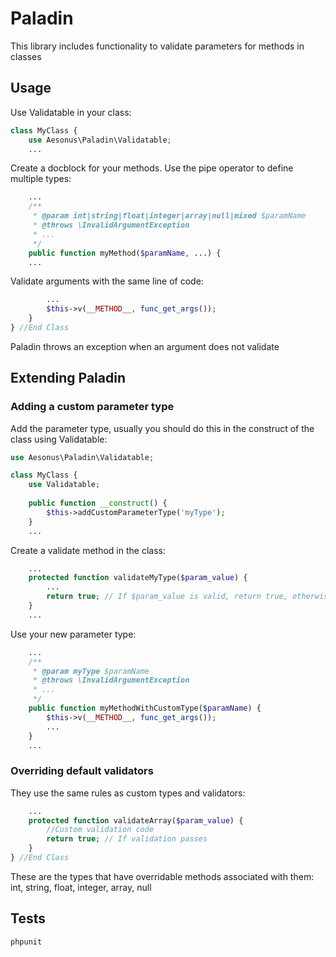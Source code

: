 # Paladin
This library includes functionality to validate parameters for methods in classes

## Usage

Use Validatable in your class:

```php
class MyClass {
    use Aesonus\Paladin\Validatable;
    ...
```

Create a docblock for your methods. Use the pipe operator to define multiple types:
```php
    ...
    /**
     * @param int|string|float|integer|array|null|mixed $paramName
     * @throws \InvalidArgumentException
     * ...
     */
    public function myMethod($paramName, ...) {
    ...
```

Validate arguments with the same line of code:
```php
        ...
        $this->v(__METHOD__, func_get_args());
    }
} //End Class
```

Paladin throws an exception when an argument does not validate

## Extending Paladin

### Adding a custom parameter type

Add the parameter type, usually you should do this in the construct of the class using Validatable:

```php
use Aesonus\Paladin\Validatable;

class MyClass {
    use Validatable;
    
    public function __construct() {
        $this->addCustomParameterType('myType');
    }
    ...
```

Create a validate method in the class:

```php
    ...
    protected function validateMyType($param_value) {
        ...
        return true; // If $param_value is valid, return true, otherwise false.
    }
    ...
```

Use your new parameter type:

```php
    ...
    /**
     * @param myType $paramName
     * @throws \InvalidArgumentException
     * ...
     */
    public function myMethodWithCustomType($paramName) {
        $this->v(__METHOD__, func_get_args());
        ...
    }
    ...
```

### Overriding default validators

They use the same rules as custom types and validators:

```php
    ...
    protected function validateArray($param_value) {
        //Custom validation code
        return true; // If validation passes
    }
} //End Class
```

These are the types that have overridable methods associated with them:
int, string, float, integer, array, null


## Tests

```
phpunit
```